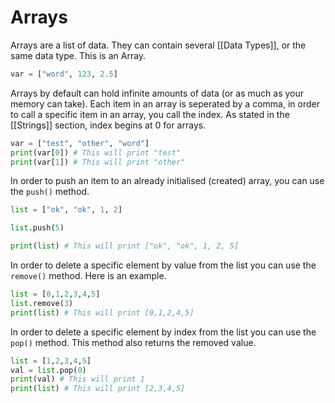 # Arrays

Arrays are a list of data. They can contain several [[Data Types]], or the same data type. This is an Array.

```python
var = ["word", 123, 2.5]
```

Arrays by default can hold infinite amounts of data (or as much as your memory can take). Each item in an array is seperated by a comma, in order to call a specific item in an array, you call the index. As stated in the [[Strings]] section, index begins at 0 for arrays.

```python
var = ["test", "other", "word"]
print(var[0]) # This will print "test"
print(var[1]) # This will print "other"
```

In order to push an item to an already initialised (created) array, you can use the `push()` method.

```python
list = ["ok", "ok", 1, 2]

list.push(5)

print(list) # This will print ["ok", "ok", 1, 2, 5]
```

In order to delete a specific element by value from the list you can use the `remove()` method. Here is an example.

```python
list = [0,1,2,3,4,5]
list.remove(3)
print(list) # This will print [0,1,2,4,5]
```

In order to delete a specific element by index from the list you can use the `pop()` method. This method also returns the removed value.

```python
list = [1,2,3,4,5]
val = list.pop(0)
print(val) # This will print 1
print(list) # This will print [2,3,4,5]
```

